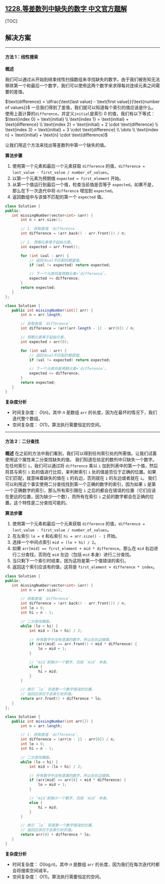 ## [1228.等差数列中缺失的数字 中文官方题解](https://leetcode.cn/problems/missing-number-in-arithmetic-progression/solutions/100000/deng-chai-shu-lie-zhong-que-shi-de-shu-z-f1ug)
[TOC] 

 ## 解决方案

---

 #### 方法 1：线性搜索 

 **概述** 

 我们可以通过从开始到结束线性扫描数组来寻找缺失的数字。由于我们被告知无法移除第一个和最后一个数字，我们可以使用这两个数字来求得每对连续元素之间需要的差值。 

 $\text{difference} = \dfrac{\text{last value} - \text{first value}}{\text{number of values}}$ 
 一旦我们得到了差值，我们就可以知道每个索引的值应该是什么。使用上面计算的`difference`，并定义`initial`是索引 0 的值，我们有以下等式： 
 $\text{index 0} = \text{initial} \\  \text{index 1} = \text{initial} + \text{difference} \\  \text{index 2} = \text{initial} + 2 \cdot \text{difference} \\  \text{index 3} = \text{initial} + 3 \cdot \text{difference} \\  \dots \\  \text{index n} = \text{initial} + \text{n} \cdot \text{difference}$ 

 让我们用这个方法来找出等差数列中第一个缺失的值。 

 **算法步骤** 

 1. 使用第一个元素和最后一个元素获取 `difference` 的值，`difference = last_value - first_value / number_of_values`。
 2. 以第一个元素为预期值 `expected = first_element` 开始。
 3. 从第一个值运行到最后一个值，检查当前值是否等于 `expected`。如果不是，那么在下一次迭代中将 `difference` 增加到 `expected`。
 4. 返回数组中与该值不匹配的第一个 `expected` 值。 

 ```C++ [slu1]
 class Solution {
public:
    int missingNumber(vector<int> &arr) {
        int n = arr.size();

        // 1. 获取差值 `difference`.
        int difference = (arr.back() - arr.front()) / n;

        // 2. 预期元素等于起始元素。
        int expected = arr.front();

        for (int &val : arr) {
            // 返回与val不匹配的期望值。
            if (val != expected) return expected;

            // 下一个元素将是预期元素+`difference`。
            expected += difference;
        }
        return expected;
    }
};
 ```

 ```Java [slu1]
 class Solution {
    public int missingNumber(int[] arr) {
        int n = arr.length;

        // 获取差值 `difference`.
        int difference = (arr[arr.length - 1] - arr[0]) / n;

        // 预期元素等于起始元素。
        int expected = arr[0];

        for (int val : arr) {
            // 返回与val不匹配的期望值。
            if (val != expected) return expected;

            // 下一个元素将是预期元素+`difference`。
            expected += difference;
        }
        return expected;
    }
}
 ```

 **复杂度分析** 

 * 时间复杂度： $O(n)$。其中 $n$ 是数组 `arr` 的长度，因为在最坏的情况下，我们迭代整个数组。 
 * 空间复杂度： $O(1)$。算法执行需要恒定的空间。 

---

 #### 方法 2：二分查找 

 **概述** 
 在之前的方法中我们看到，我们可以得到任何索引处的所需值。让我们试着使用这个属性来二分查找缺失的值。 
 我们知道在给定的数列中只缺失一个数字。在任何索引 `i`，我们可以通过将 `difference` 乘以 `i` 加到列表中的第一个值，然后将其与索引 `i` 处的值进行比较，来判断索引 `i` 处的值是否位于正确的位置。如果它们匹配，就意味着缺失的值在 `i` 的右边，否则就在 `i` 的左边或者就在 `i`。 
 我们可以利用这个事实使用二分查找找到第一个正确的数字的索引，因为如果 `i` 是第一个正确数字的索引，那么所有索引跟在 `i` 之后的都会在错误的位置（它们应该在更远的位置，因为缺少一个数），而所有在索引 `i` 之前的数字都会在正确的位置。这个特性是二分查找可能的。 

 **算法步骤** 

 1. 使用第一个元素和最后一个元素获取 `difference` 的值，`difference = last_value - first_value / number_of_values`。 
 2. 在左索引 `lo = 0` 和右索引 `hi = arr.size() - 1` 开始。
 3. 选择一个中间点索引 `mid = (lo + hi) / 2`。
 4. 如果 `arr[mid] == first_element + mid * difference`。那么在 `mid` 右边进行二分查找，否则在 `mid` 左边（包括 `mid` 本身）进行二分查找。 
 5. 当只剩下一个索引时结束，因为这将是第一个值错误的索引。
 6. 返回这个索引应该有的值，这将是 `first_element + difference * index`。

 ```C++ [slu2]
 class Solution {
public:
    int missingNumber(vector<int> &arr) {
        int n = arr.size();

        // 获取差值 `difference`.
        int difference = (arr.back() - arr.front()) / n;
        int lo = 0;
        int hi = n - 1;

        // 二分查找模版。
        while (lo < hi) {
            int mid = (lo + hi) / 2;

            // 所有数字中没有遗漏的数字，所以在右边搜索。
            if (arr[mid] == arr.front() + mid * difference) {
                lo = mid + 1;
            }

            // ‘mid`前缺少一个数字，包括 `mid` 本身。
            else {
                hi = mid;
            }
        }

        // 索引 `lo` 将是第一个数字错误的位置。
        // 返回应该位于此索引处的值。
        return arr.front() + difference * lo;
    }
};
 ```

 ```Java [slu2]
 class Solution {
    public int missingNumber(int arr[]) {
        int n = arr.length;

        // 1. 获取差值 `difference`.
        int difference = (arr[n - 1] - arr[0]) / n;
        int lo = 0;
        int hi = n - 1;

        // 二分查找模版。
        while (lo < hi) {
            int mid = (lo + hi) / 2;

            // 所有数字中没有遗漏的数字，所以在右边搜索。
            if (arr[mid] == arr[0] + mid * difference) {
                lo = mid + 1;
            }

            // ‘mid`前缺少一个数字，包括 `mid` 本身。
            else {
                hi = mid;
            }
        }

        // 索引 `lo` 将是第一个数字错误的位置。
        // 返回应该位于此索引处的值。
        return arr[0] + difference * lo;
    }
}
 ```

 **复杂度分析** 

 * 时间复杂度： $O(\log n)$。其中 $n$ 是数组 `arr` 的长度，因为我们在每次迭代时都会将搜索空间减半。 
 * 空间复杂度： $O(1)$。算法执行需要恒定的空间。